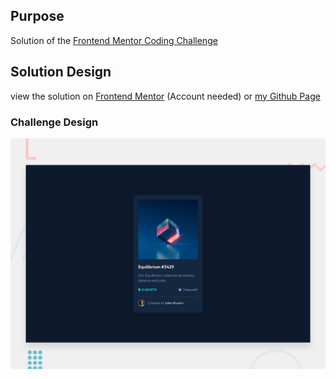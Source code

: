 ## Purpose
Solution of the [Frontend Mentor Coding Challenge](https://www.frontendmentor.io/challenges/qr-code-component-iux_sIO_H)

## Solution Design
view the solution on [Frontend Mentor](https://www.frontendmentor.io/solutions/qrcode-challenge-with-html5-and-css3-KNwzwGK2PM) (Account needed) or [my Github Page](https://m1mmseen.github.io/frontendmentor-qrcode/)


### Challenge Design

![Design preview for the NFT preview card component coding challenge](./design/desktop-preview.jpg)



